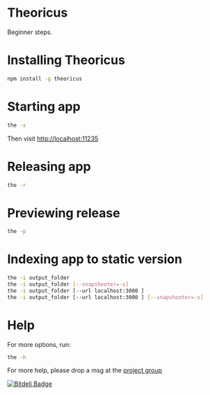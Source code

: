 # Theoricus

Beginner steps.

# Installing Theoricus

````bash
npm install -g theoricus
````

# Starting app

````bash
the -s
````

Then visit [http://localhost:11235](http://localhost:11235)

# Releasing app

````bash
the -r
````

# Previewing release

````bash
the -p
````

# Indexing app to static version

````bash
the -i output_folder
the -i output_folder [--snapshooter=-s]
the -i output_folder [--url localhost:3000 ]
the -i output_folder [--url localhost:3000 ] [--snapshooter=-s]
````

# Help

For more options, run:

````bash
the -h
````

For more help, please drop a msg at the [project group](https://groups.google.com/group/theoricus)

[![Bitdeli Badge](https://d2weczhvl823v0.cloudfront.net/giuliandrimba/labs/trend.png)](https://bitdeli.com/free "Bitdeli Badge")
